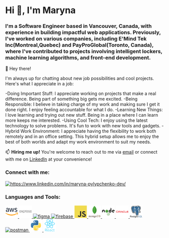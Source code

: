 <h1 align="left">Hi 👋, I'm Maryna</h1>
<h3 align="left">I'm a Software Engineer based in Vancouver, Canada, with experience in building impactful web applications. Previously, I've worked on various companies, including E'Mind Tek Inc(Montreal,Quebec) and PayProGlobal(Toronto, Canada), where I've contributed to projects involving intelligent lockers, machine learning algorithms, and front-end development.</h3>

👋 Hey there!

I'm always up for chatting about new job possibilities and cool projects. Here's what I appreciate in a job:

-Doing Important Stuff: I appreciate working on projects that make a real difference. Being part of something big gets me excited.
-Being Responsible: I believe in taking charge of my work and making sure I get it done right. I enjoy feeling accountable for what I do.
-Learning New Things: I love learning and trying out new stuff. Being in a place where I can learn more keeps me interested.
-Using Cool Tech: I enjoy using the latest technology to solve problems. It's fun to work with new tools and gadgets.
-Hybrid Work Environment: I appreciate having the flexibility to work both remotely and in an office setting. This hybrid setup allows me to enjoy the best of both worlds and adapt my work environment to suit my needs.

 📫 **Hiring me up!**
 You're welcome to reach out to me via [email](mailto:maryna.pylypchenko@gmail.com) or connect with me on [LinkedIn](https://www.linkedin.com/in/maryna-pylypchenko-dev/) at your convenience!


<h3 align="left">Connect with me:</h3>
<p align="left">
<a href="https://linkedin.com/in/https://www.linkedin.com/in/maryna-pylypchenko-dev/" target="blank"><img align="center" src="https://raw.githubusercontent.com/rahuldkjain/github-profile-readme-generator/master/src/images/icons/Social/linked-in-alt.svg" alt="https://www.linkedin.com/in/maryna-pylypchenko-dev/" height="30" width="40" /></a>
</p>

<h3 align="left">Languages and Tools:</h3>
<p align="left"> <a href="https://aws.amazon.com" target="_blank" rel="noreferrer"> <img src="https://raw.githubusercontent.com/devicons/devicon/master/icons/amazonwebservices/amazonwebservices-original-wordmark.svg" alt="aws" width="40" height="40"/> </a> <a href="https://expressjs.com" target="_blank" rel="noreferrer"> <img src="https://raw.githubusercontent.com/devicons/devicon/master/icons/express/express-original-wordmark.svg" alt="express" width="40" height="40"/> </a> <a href="https://www.figma.com/" target="_blank" rel="noreferrer"> <img src="https://www.vectorlogo.zone/logos/figma/figma-icon.svg" alt="figma" width="40" height="40"/> </a> <a href="https://firebase.google.com/" target="_blank" rel="noreferrer"> <img src="https://www.vectorlogo.zone/logos/firebase/firebase-icon.svg" alt="firebase" width="40" height="40"/> </a> <a href="https://developer.mozilla.org/en-US/docs/Web/JavaScript" target="_blank" rel="noreferrer"> <img src="https://raw.githubusercontent.com/devicons/devicon/master/icons/javascript/javascript-original.svg" alt="javascript" width="40" height="40"/> </a> <a href="https://www.mongodb.com/" target="_blank" rel="noreferrer"> <img src="https://raw.githubusercontent.com/devicons/devicon/master/icons/mongodb/mongodb-original-wordmark.svg" alt="mongodb" width="40" height="40"/> </a> <a href="https://nodejs.org" target="_blank" rel="noreferrer"> <img src="https://raw.githubusercontent.com/devicons/devicon/master/icons/nodejs/nodejs-original-wordmark.svg" alt="nodejs" width="40" height="40"/> </a> <a href="https://www.oracle.com/" target="_blank" rel="noreferrer"> <img src="https://raw.githubusercontent.com/devicons/devicon/master/icons/oracle/oracle-original.svg" alt="oracle" width="40" height="40"/> </a> <a href="https://www.postgresql.org" target="_blank" rel="noreferrer"> <img src="https://raw.githubusercontent.com/devicons/devicon/master/icons/postgresql/postgresql-original-wordmark.svg" alt="postgresql" width="40" height="40"/> </a> <a href="https://postman.com" target="_blank" rel="noreferrer"> <img src="https://www.vectorlogo.zone/logos/getpostman/getpostman-icon.svg" alt="postman" width="40" height="40"/> </a> <a href="https://www.python.org" target="_blank" rel="noreferrer"> <img src="https://raw.githubusercontent.com/devicons/devicon/master/icons/python/python-original.svg" alt="python" width="40" height="40"/> </a> <a href="https://reactjs.org/" target="_blank" rel="noreferrer"> <img src="https://raw.githubusercontent.com/devicons/devicon/master/icons/react/react-original-wordmark.svg" alt="react" width="40" height="40"/> </a> </p>


